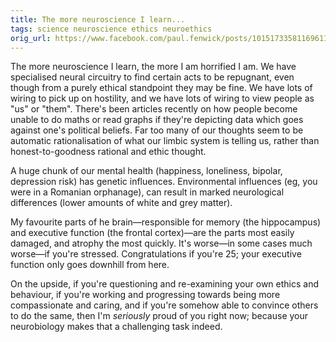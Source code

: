 ```yaml
---
title: The more neuroscience I learn...
tags: science neuroscience ethics neuroethics
orig_url: https://www.facebook.com/paul.fenwick/posts/10151733581169611
---
```


The more neuroscience I learn, the more I am horrified I am. We have
specialised neural circuitry to find certain acts to be repugnant, even though
from a purely ethical standpoint they may be fine. We have lots of wiring to
pick up on hostility, and we have lots of wiring to view people as "us" or
"them". There's been articles recently on how people become unable to do maths
or read graphs if they're depicting data which goes against one's political
beliefs. Far too many of our thoughts seem to be automatic rationalisation of
what our limbic system is telling us, rather than honest-to-goodness rational
and ethic thought.

<!--more-->

A huge chunk of our mental health (happiness, loneliness, bipolar, depression
risk) has genetic influences. Environmental influences (eg, you were in a
Romanian orphanage), can result in marked neurological differences (lower
amounts of white and grey matter).

My favourite parts of he brain—responsible for memory (the hippocampus) and
executive function (the frontal cortex)—are the parts most easily damaged, and
atrophy the most quickly. It's worse—in some cases much worse—if you're
stressed. Congratulations if you're 25; your executive function only goes
downhill from here.

On the upside, if you're questioning and re-examining your own ethics and
behaviour, if you're working and progressing towards being more compassionate
and caring, and if you're somehow able to convince others to do the same, then
I'm *seriously* proud of you right now; because your neurobiology makes that a
challenging task indeed.
